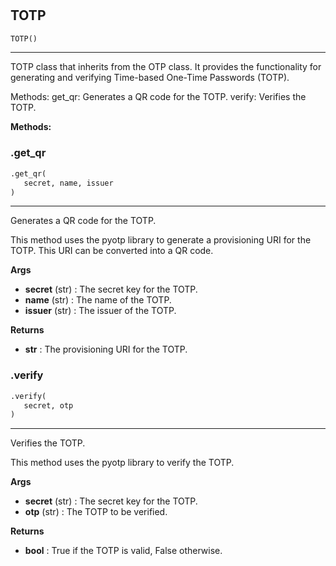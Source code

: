 #


## TOTP
```python 
TOTP()
```


---
TOTP class that inherits from the OTP class. It provides the functionality for generating and verifying Time-based One-Time Passwords (TOTP).

Methods:
get_qr: Generates a QR code for the TOTP.
verify: Verifies the TOTP.


**Methods:**


### .get_qr
```python
.get_qr(
   secret, name, issuer
)
```

---
Generates a QR code for the TOTP.

This method uses the pyotp library to generate a provisioning URI for the TOTP. This URI can be converted into a QR code.


**Args**

* **secret** (str) : The secret key for the TOTP.
* **name** (str) : The name of the TOTP.
* **issuer** (str) : The issuer of the TOTP.


**Returns**

* **str**  : The provisioning URI for the TOTP.


### .verify
```python
.verify(
   secret, otp
)
```

---
Verifies the TOTP.

This method uses the pyotp library to verify the TOTP.


**Args**

* **secret** (str) : The secret key for the TOTP.
* **otp** (str) : The TOTP to be verified.


**Returns**

* **bool**  : True if the TOTP is valid, False otherwise.

